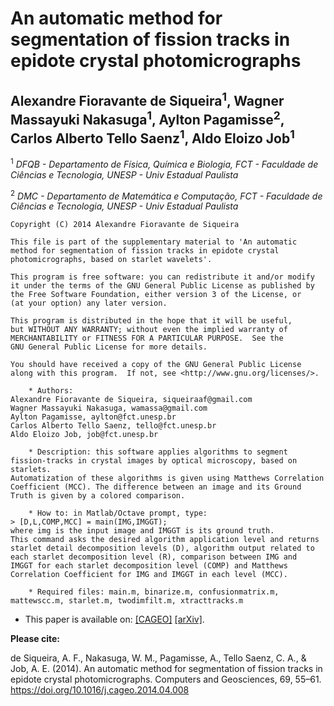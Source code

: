 # An automatic method for segmentation of fission tracks in epidote crystal photomicrographs

## Alexandre Fioravante de Siqueira<sup>1</sup>, Wagner Massayuki Nakasuga<sup>1</sup>, Aylton Pagamisse<sup>2</sup>, Carlos Alberto Tello Saenz<sup>1</sup>, Aldo Eloizo Job<sup>1</sup>

<sup>1</sup> _DFQB - Departamento de Física, Química e Biologia, FCT - Faculdade de Ciências e Tecnologia, UNESP - Univ Estadual Paulista_

<sup>2</sup> _DMC - Departamento de Matemática e Computação, FCT - Faculdade de Ciências e Tecnologia, UNESP - Univ Estadual Paulista_

```
Copyright (C) 2014 Alexandre Fioravante de Siqueira

This file is part of the supplementary material to 'An automatic
method for segmentation of fission tracks in epidote crystal
photomicrographs, based on starlet wavelets'.

This program is free software: you can redistribute it and/or modify
it under the terms of the GNU General Public License as published by
the Free Software Foundation, either version 3 of the License, or
(at your option) any later version.

This program is distributed in the hope that it will be useful,
but WITHOUT ANY WARRANTY; without even the implied warranty of
MERCHANTABILITY or FITNESS FOR A PARTICULAR PURPOSE.  See the
GNU General Public License for more details.

You should have received a copy of the GNU General Public License
along with this program.  If not, see <http://www.gnu.org/licenses/>.

    * Authors:
Alexandre Fioravante de Siqueira, siqueiraaf@gmail.com
Wagner Massayuki Nakasuga, wamassa@gmail.com
Aylton Pagamisse, aylton@fct.unesp.br
Carlos Alberto Tello Saenz, tello@fct.unesp.br
Aldo Eloizo Job, job@fct.unesp.br

    * Description: this software applies algorithms to segment
fission-tracks in crystal images by optical microscopy, based on starlets.
Automatization of these algorithms is given using Matthews Correlation
Coefficient (MCC). The difference between an image and its Ground
Truth is given by a colored comparison.

    * How to: in Matlab/Octave prompt, type:
> [D,L,COMP,MCC] = main(IMG,IMGGT);
where img is the input image and IMGGT is its ground truth.
This command asks the desired algorithm application level and returns
starlet detail decomposition levels (D), algorithm output related to
each starlet decomposition level (R), comparison between IMG and
IMGGT for each starlet decomposition level (COMP) and Matthews
Correlation Coefficient for IMG and IMGGT in each level (MCC).

    * Required files: main.m, binarize.m, confusionmatrix.m,
mattewscc.m, starlet.m, twodimfilt.m, xtracttracks.m
```

* This paper is available on: [[CAGEO]](https://doi.org/10.1016/j.cageo.2014.04.008) [[arXiv]](https://arxiv.org/abs/1602.03995).

**Please cite:**

de Siqueira, A. F., Nakasuga, W. M., Pagamisse, A., Tello Saenz, C. A.,
& Job, A. E. (2014). An automatic method for segmentation of fission
tracks in epidote crystal photomicrographs. Computers and Geosciences,
69, 55–61. https://doi.org/10.1016/j.cageo.2014.04.008

